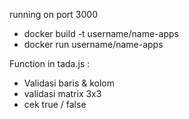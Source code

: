 running on port 3000
- docker build -t username/name-apps
- docker run username/name-apps

Function in tada.js : 
* Validasi baris & kolom 
* validasi matrix 3x3
* cek true / false
